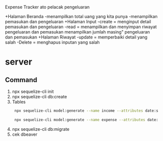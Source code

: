 Expense Tracker ato pelacak pengeluaran

+Halaman Beranda
    -menampilkan total uang yang kita punya
    -menampilkan pemasukan dan pengeluaran
+Halaman Input
    -create  = menginput detail pemasukan dan pengeluaran
    -read    =  menampilkan dan menyimpan riwayat pengeluaran dan pemasukan 
                menampilkan jumlah masing" pengeluaran dan pemasukan
+Halaman Riwayat
    -update  = memperbaiki detail yang salah
    -Delete  = menghapus inputan yang salah

# server

## Command 

1. npx sequelize-cli init
2. npx sequelize-cli db:create
3. Tables
   ```bash
    npx sequelize-cli model:generate --name income --attributes date:string,information:string,moneyIn:integer
    
    npx sequelize-cli model:generate --name expense --attributes date:string,information:string,moneyOut:integer
   
   ```
4. npx sequelize-cli db:migrate
5. cek dbeaver